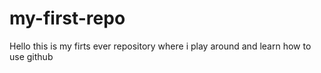# my-first-repo
Hello this is my firts ever repository where i play around and learn how to use github
